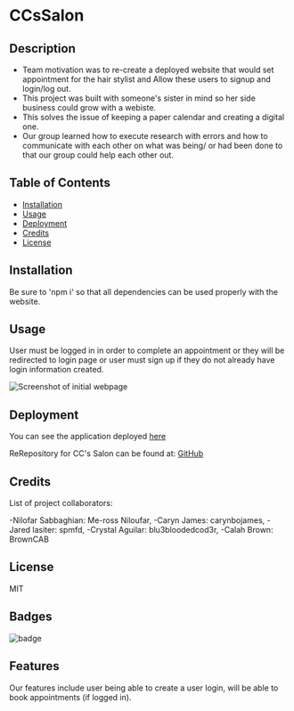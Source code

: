 # CCsSalon

## Description

- Team motivation was to re-create a deployed website that would set appointment for the hair stylist and Allow these users to signup and login/log out.
- This project was built with someone's sister in mind so her side business could grow with a webiste.
- This solves the issue of keeping a paper calendar and creating a digital one.
- Our group learned how to execute research with errors and how to communicate with each other on what was being/ or had been done to that our group could help each other out.

## Table of Contents 

- [Installation](#installation)
- [Usage](#usage)
- [Deployment](#deployment)
- [Credits](#credits)
- [License](#license)

## Installation

Be sure to 'npm i' so that all dependencies can be used properly with the website.

## Usage

User must be logged in in order to complete an appointment or they will be redirected to login page or user must sign up if they do not already have login information created.

![Screenshot of initial webpage]()

## Deployment
You can see the application deployed [here]()

ReRepository for CC's Salon can be found at: [GitHub](https://github.com/blu3bloodedcod3r/CCsSalon)

## Credits

List of project collaborators:

-Nilofar Sabbaghian:  Me-ross Niloufar,
-Caryn James:  carynbojames,
-Jared lasiter: spmfd,
-Crystal Aguilar:  blu3bloodedcod3r,
-Calah Brown: BrownCAB


## License

MIT

## Badges

![badge](https://img.shields.io/badge/license-MIT-green)

## Features

Our features include user being able to create a user login, will be able to book appointments (if logged in).
